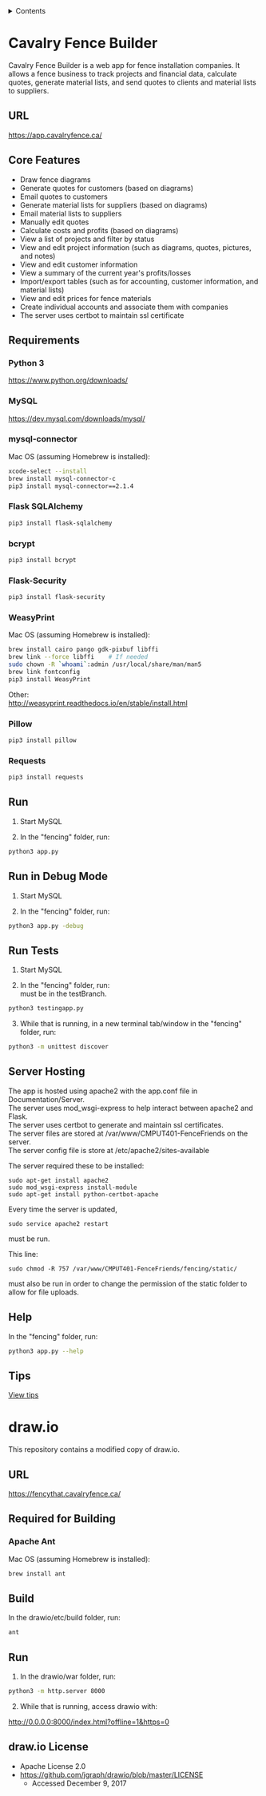 <details>
<summary>Contents</summary>
&bull; <a href="#cavalry-fence-builder">Cavalry Fence Builder</a><br>
  &nbsp;&nbsp;&nbsp;&nbsp;&#9702; <a href="#url">URL</a><br>
  &nbsp;&nbsp;&nbsp;&nbsp;&#9702; <a href="#core-features">Core Features</a><br>
  &nbsp;&nbsp;&nbsp;&nbsp;&#9702; <a href="#requirements">Requirements</a><br>
  &nbsp;&nbsp;&nbsp;&nbsp;&#9702; <a href="#run">Run</a><br>
  &nbsp;&nbsp;&nbsp;&nbsp;&#9702; <a href="#run-in-debug-mode">Run in Debug Mode</a><br>
  &nbsp;&nbsp;&nbsp;&nbsp;&#9702; <a href="#server-hosting">Server Hosting</a><br>
  &nbsp;&nbsp;&nbsp;&nbsp;&#9702; <a href="#run-tests">Run Tests</a><br>
  &nbsp;&nbsp;&nbsp;&nbsp;&#9702; <a href="#help">Help</a><br>
  &nbsp;&nbsp;&nbsp;&nbsp;&#9702; <a href="#tips">Tips</a><br>
&bull; <a href="#drawio">draw.io</a><br>
  &nbsp;&nbsp;&nbsp;&nbsp;&#9702; <a href="#url-1">URL</a><br>
  &nbsp;&nbsp;&nbsp;&nbsp;&#9702; <a href="#required-for-building">Required for Building</a><br>
  &nbsp;&nbsp;&nbsp;&nbsp;&#9702; <a href="#build">Build</a><br>
  &nbsp;&nbsp;&nbsp;&nbsp;&#9702; <a href="#run-1">Run</a><br>
  &nbsp;&nbsp;&nbsp;&nbsp;&#9702; <a href="#drawio-license">draw.io License</a><br>
</details>

# Cavalry Fence Builder

Cavalry Fence Builder is a web app for fence installation companies. It allows a fence business to track projects and financial data, calculate quotes, generate material lists, and send quotes to clients and material lists to suppliers.

## URL

https://app.cavalryfence.ca/

## Core Features

* Draw fence diagrams
* Generate quotes for customers (based on diagrams)
* Email quotes to customers
* Generate material lists for suppliers (based on diagrams)
* Email material lists to suppliers
* Manually edit quotes
* Calculate costs and profits (based on diagrams)
* View a list of projects and filter by status
* View and edit project information (such as diagrams, quotes, pictures, and notes)
* View and edit customer information
* View a summary of the current year's profits/losses
* Import/export tables (such as for accounting, customer information, and material lists)
* View and edit prices for fence materials
* Create individual accounts and associate them with companies
* The server uses certbot to maintain ssl certificate

## Requirements

### Python 3

https://www.python.org/downloads/

### MySQL

https://dev.mysql.com/downloads/mysql/

### mysql-connector

Mac OS (assuming Homebrew is installed):
```bash
xcode-select --install
brew install mysql-connector-c
pip3 install mysql-connector==2.1.4
```

### Flask SQLAlchemy

```bash
pip3 install flask-sqlalchemy
```

### bcrypt

```bash
pip3 install bcrypt
```

### Flask-Security

```bash
pip3 install flask-security
```

### WeasyPrint

Mac OS (assuming Homebrew is installed):
```bash
brew install cairo pango gdk-pixbuf libffi
brew link --force libffi    # If needed
sudo chown -R `whoami`:admin /usr/local/share/man/man5
brew link fontconfig
pip3 install WeasyPrint
```

Other:<br>
http://weasyprint.readthedocs.io/en/stable/install.html

### Pillow

```bash
pip3 install pillow
```

### Requests

```bash
pip3 install requests
```

## Run

1. Start MySQL

2. In the "fencing" folder, run:
```bash
python3 app.py
```

## Run in Debug Mode

1. Start MySQL

2. In the "fencing" folder, run:
```bash
python3 app.py -debug
```

## Run Tests

1. Start MySQL

2. In the "fencing" folder, run:  
must be in the testBranch.  
```bash
python3 testingapp.py
```

3. While that is running, in a new terminal tab/window in the "fencing" folder, run:
```bash
python3 -m unittest discover
```

## Server Hosting

The app is hosted using apache2 with the app.conf file in Documentation/Server.  
The server uses mod_wsgi-express to help interact between apache2 and Flask.  
The server uses certbot to generate and maintain ssl certificates.  
The server files are stored at /var/www/CMPUT401-FenceFriends on the server.  
The server config file is store at /etc/apache2/sites-available  
  
The server required these to be installed: 
```
sudo apt-get install apache2  
sudo mod_wsgi-express install-module  
sudo apt-get install python-certbot-apache  
```
Every time the server is updated, 
```
sudo service apache2 restart
```
must be run.

This line:
```
sudo chmod -R 757 /var/www/CMPUT401-FenceFriends/fencing/static/
```
must also be run in order to change the permission of the static folder to allow for file uploads.

## Help

In the "fencing" folder, run:
```bash
python3 app.py --help
```

## Tips

[View tips](Documentation/tips.md)

# draw.io

This repository contains a modified copy of draw.io.

## URL

https://fencythat.cavalryfence.ca/

## Required for Building

### Apache Ant

Mac OS (assuming Homebrew is installed):
```bash
brew install ant
```

## Build

In the drawio/etc/build folder, run:
```bash
ant
```

## Run

1. In the drawio/war folder, run:
```bash
python3 -m http.server 8000
```

2. While that is running, access drawio with:

http://0.0.0.0:8000/index.html?offline=1&https=0

## draw.io License

* Apache License 2.0
* https://github.com/jgraph/drawio/blob/master/LICENSE
  - Accessed December 9, 2017